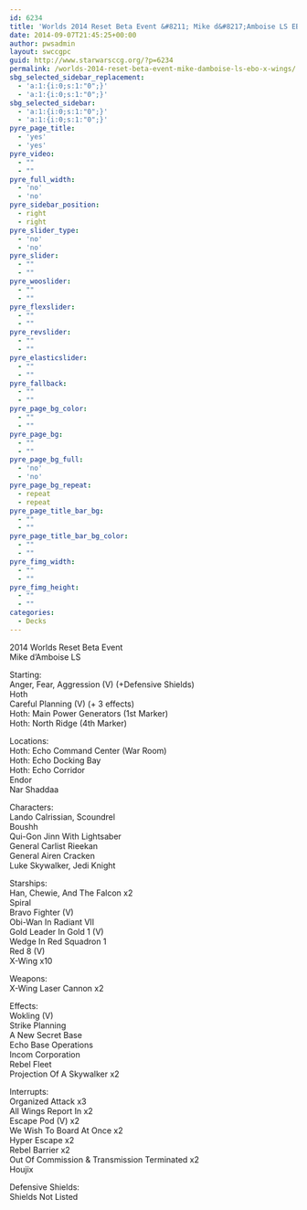 ```yaml
---
id: 6234
title: 'Worlds 2014 Reset Beta Event &#8211; Mike d&#8217;Amboise LS EBO X-Wings'
date: 2014-09-07T21:45:25+00:00
author: pwsadmin
layout: swccgpc
guid: http://www.starwarsccg.org/?p=6234
permalink: /worlds-2014-reset-beta-event-mike-damboise-ls-ebo-x-wings/
sbg_selected_sidebar_replacement:
  - 'a:1:{i:0;s:1:"0";}'
  - 'a:1:{i:0;s:1:"0";}'
sbg_selected_sidebar:
  - 'a:1:{i:0;s:1:"0";}'
  - 'a:1:{i:0;s:1:"0";}'
pyre_page_title:
  - 'yes'
  - 'yes'
pyre_video:
  - ""
  - ""
pyre_full_width:
  - 'no'
  - 'no'
pyre_sidebar_position:
  - right
  - right
pyre_slider_type:
  - 'no'
  - 'no'
pyre_slider:
  - ""
  - ""
pyre_wooslider:
  - ""
  - ""
pyre_flexslider:
  - ""
  - ""
pyre_revslider:
  - ""
  - ""
pyre_elasticslider:
  - ""
  - ""
pyre_fallback:
  - ""
  - ""
pyre_page_bg_color:
  - ""
  - ""
pyre_page_bg:
  - ""
  - ""
pyre_page_bg_full:
  - 'no'
  - 'no'
pyre_page_bg_repeat:
  - repeat
  - repeat
pyre_page_title_bar_bg:
  - ""
  - ""
pyre_page_title_bar_bg_color:
  - ""
  - ""
pyre_fimg_width:
  - ""
  - ""
pyre_fimg_height:
  - ""
  - ""
categories:
  - Decks
---
```

2014 Worlds Reset Beta Event  
Mike d&#8217;Amboise LS

Starting:  
Anger, Fear, Aggression (V) (+Defensive Shields)  
Hoth  
Careful Planning (V) (+ 3 effects)  
Hoth: Main Power Generators (1st Marker)  
Hoth: North Ridge (4th Marker)

Locations:  
Hoth: Echo Command Center (War Room)  
Hoth: Echo Docking Bay  
Hoth: Echo Corridor  
Endor  
Nar Shaddaa

Characters:  
Lando Calrissian, Scoundrel  
Boushh  
Qui-Gon Jinn With Lightsaber  
General Carlist Rieekan  
General Airen Cracken  
Luke Skywalker, Jedi Knight

Starships:  
Han, Chewie, And The Falcon x2  
Spiral  
Bravo Fighter (V)  
Obi-Wan In Radiant VII  
Gold Leader In Gold 1 (V)  
Wedge In Red Squadron 1  
Red 8 (V)  
X-Wing x10

Weapons:  
X-Wing Laser Cannon x2

Effects:  
Wokling (V)  
Strike Planning  
A New Secret Base  
Echo Base Operations  
Incom Corporation  
Rebel Fleet  
Projection Of A Skywalker x2

Interrupts:  
Organized Attack x3  
All Wings Report In x2  
Escape Pod (V) x2  
We Wish To Board At Once x2  
Hyper Escape x2  
Rebel Barrier x2  
Out Of Commission & Transmission Terminated x2  
Houjix

Defensive Shields:  
Shields Not Listed